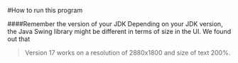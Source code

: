 #How to run this program




####Remember the version of your JDK
Depending on your JDK version, the Java Swing library might
be different in terms of size in the UI. We found out that


>Version 17 works on a resolution of 2880x1800 and size of text 200%. 

